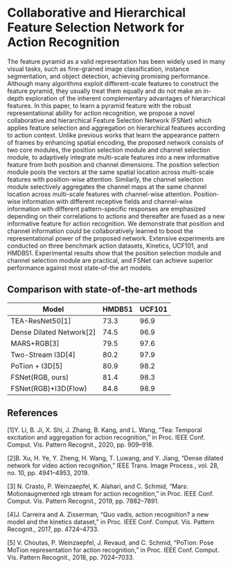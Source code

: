 # Collaborative and Hierarchical Feature Selection Network for Action Recognition

The feature pyramid as a valid representation has been widely used in many visual tasks, such as fine-grained image classification, instance segmentation, and object detection, achieving promising performance. Although many algorithms exploit different-scale features to construct the feature pyramid, they usually treat them equally and do not make an in-depth exploration of the inherent complementary advantages of hierarchical features. In this paper, to learn a pyramid feature with the robust representational ability for action recognition, we propose a novel collaborative and hierarchical Feature Selection Network (FSNet) which applies feature selection and aggregation on hierarchical features according to action context. Unlike previous works that learn the appearance pattern of frames by enhancing spatial encoding, the proposed network consists of two core modules, the position selection module and channel selection module, to adaptively integrate multi-scale features into a new informative feature from both position and channel dimensions. The position selection module pools the vectors at the same spatial location across multi-scale features with position-wise attention. Similarly, the channel selection module selectively aggregates the channel maps at the same channel location across multi-scale features with channel-wise attention. Position-wise information with different receptive fields and channel-wise information with different pattern-specific responses are emphasized depending on their correlations to actions and thereafter are fused as a new informative feature for action recognition. We demonstrate that position and channel information could be collaboratively learned to boost the representational power of the proposed network. Extensive experiments are conducted on three benchmark action datasets, Kinetics, UCF101, and HMDB51. Experimental results show that the position selection module and channel selection module are practical, and FSNet can achieve superior performance against most state-of-the art models.



## Comparison with state-of-the-art methods

| Model                    | HMDB51 | UCF101 |
| ------------------------ | ------ | ------ |
| TEA-ResNet50[1]          | 73.3   | 96.9   |
| Dense Dilated Network[2] | 74.5   | 96.9   |
| MARS+RGB[3]              | 79.5   | 97.6   |
| Two-Stream I3D[4]        | 80.2   | 97.9   |
| PoTion + I3D[5]          | 80.9   | 98.2   |
| FSNet(RGB, ours)         | 81.4   | 98.3   |
| FSNet(RGB)+I3D(Flow)     | 84.8   | 98.9   |


## References

[1]Y. Li, B. Ji, X. Shi, J. Zhang, B. Kang, and L. Wang, “Tea: Temporal excitation and aggregation for action recognition,” in Proc. IEEE Conf. Comput. Vis. Pattern Recognit., 2020, pp. 909–918.

[2]B. Xu, H. Ye, Y. Zheng, H. Wang, T. Luwang, and Y. Jiang, “Dense dilated network for video action recognition,” IEEE Trans. Image Process., vol. 28, no. 10, pp. 4941–4953, 2019.

[3] N. Crasto, P. Weinzaepfel, K. Alahari, and C. Schmid, “Mars: Motionaugmented rgb stream for action recognition,” in Proc. IEEE Conf. Comput. Vis. Pattern Recognit., 2019, pp. 7882–7891.

[4]J. Carreira and A. Zisserman, “Quo vadis, action recognition? a new model and the kinetics dataset,” in Proc. IEEE Conf. Comput. Vis. Pattern Recognit., 2017, pp. 4724–4733.

[5] V. Choutas, P. Weinzaepfel, J. Revaud, and C. Schmid, “PoTion: Pose MoTion representation for action recognition,” in Proc. IEEE Conf. Comput. Vis. Pattern Recognit., 2018, pp. 7024–7033.

